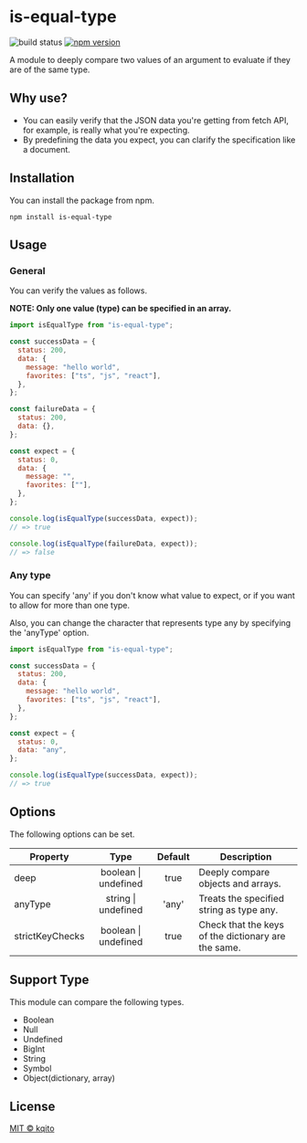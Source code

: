 # is-equal-type

![build status](https://github.com/kqito/is-equal-type/workflows/Node.js%20CI/badge.svg)
[![npm version](https://badge.fury.io/js/is-equal-type.svg)](https://badge.fury.io/js/is-equal-type)

A module to deeply compare two values of an argument to evaluate if they are of the same type.

## Why use?
- You can easily verify that the JSON data you're getting from fetch API, for example, is really what you're expecting.
- By predefining the data you expect, you can clarify the specification like a document.

## Installation
You can install the package from npm.
```
npm install is-equal-type
```

## Usage
### General
You can verify the values as follows.

**NOTE: Only one value (type) can be specified in an array.**

```javascript
import isEqualType from "is-equal-type";

const successData = {
  status: 200,
  data: {
    message: "hello world",
    favorites: ["ts", "js", "react"],
  },
};

const failureData = {
  status: 200,
  data: {},
};

const expect = {
  status: 0,
  data: {
    message: "",
    favorites: [""],
  },
};

console.log(isEqualType(successData, expect));
// => true

console.log(isEqualType(failureData, expect));
// => false
```

### Any type
You can specify 'any' if you don't know what value to expect, or if you want to allow for more than one type.

Also, you can change the character that represents type any by specifying the 'anyType' option.

```javascript
import isEqualType from "is-equal-type";

const successData = {
  status: 200,
  data: {
    message: "hello world",
    favorites: ["ts", "js", "react"],
  },
};

const expect = {
  status: 0,
  data: "any",
};

console.log(isEqualType(successData, expect));
// => true
```

## Options
The following options can be set.

| Property | Type | Default | Description |
|-|:-:|:-:|-|
|deep|boolean \| undefined|true|Deeply compare objects and arrays.
|anyType|string \| undefined|'any'|Treats the specified string as type any.
|strictKeyChecks|boolean \| undefined|true|Check that the keys of the dictionary are the same.

## Support Type
This module can compare the following types.

- Boolean
- Null
- Undefined
- BigInt
- String
- Symbol
- Object(dictionary, array)

## License
[MIT © kqito](./LICENSE)
